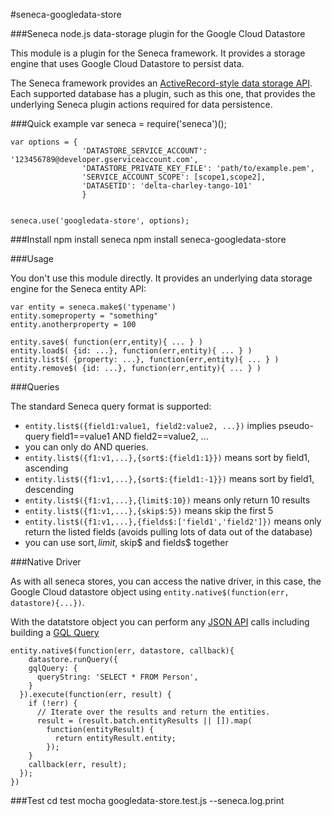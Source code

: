 #seneca-googledata-store

###Seneca node.js data-storage plugin for the Google Cloud Datastore

This module is a plugin for the Seneca framework. It provides a storage engine that uses Google Cloud Datastore to persist data.

The Seneca framework provides an [ActiveRecord-style data storage API](http://senecajs.org/data-entities.html). Each supported database has a plugin, such as this one, that provides the underlying Seneca plugin actions required for data persistence.


###Quick example
	var seneca    = require('seneca')();

	var options = {
				    'DATASTORE_SERVICE_ACCOUNT': '123456789@developer.gserviceaccount.com',
				    'DATASTORE_PRIVATE_KEY_FILE': 'path/to/example.pem',
				    'SERVICE_ACCOUNT_SCOPE': [scope1,scope2],
				    'DATASETID': 'delta-charley-tango-101'
				    }


	seneca.use('googledata-store', options);

###Install
	npm install seneca
	npm install seneca-googledata-store


###Usage

You don't use this module directly. It provides an underlying data storage engine for the Seneca entity API:


	var entity = seneca.make$('typename')
	entity.someproperty = "something"
	entity.anotherproperty = 100

	entity.save$( function(err,entity){ ... } )
	entity.load$( {id: ...}, function(err,entity){ ... } )
	entity.list$( {property: ...}, function(err,entity){ ... } )
	entity.remove$( {id: ...}, function(err,entity){ ... } )


###Queries

The standard Seneca query format is supported:

- `entity.list$({field1:value1, field2:value2, ...})` implies pseudo-query field1==value1 AND field2==value2, ...
- you can only do AND queries. 
- `entity.list$({f1:v1,...},{sort$:{field1:1}})` means sort by field1, ascending
- `entity.list$({f1:v1,...},{sort$:{field1:-1}})` means sort by field1, descending
- `entity.list$({f1:v1,...},{limit$:10})` means only return 10 results
- `entity.list$({f1:v1,...},{skip$:5})` means skip the first 5
- `entity.list$({f1:v1,...},{fields$:['field1','field2']})` means only return the listed fields (avoids pulling lots of data out of the database)
- you can use sort$, limit$, skip$ and fields$ together


###Native Driver

As with all seneca stores, you can access the native driver, in this case, the Google Cloud datastore object using `entity.native$(function(err, datastore){...})`.

With the datatstore object you can perform any [JSON API](https://developers.google.com/datastore/docs/apis/v1beta2/) calls including building a [GQL Query](https://developers.google.com/datastore/docs/concepts/gql)

	entity.native$(function(err, datastore, callback){
		datastore.runQuery({
	    gqlQuery: {
	      queryString: 'SELECT * FROM Person',
	    }
	  }).execute(function(err, result) {
	    if (!err) {
	      // Iterate over the results and return the entities.
	      result = (result.batch.entityResults || []).map(
	        function(entityResult) {
	          return entityResult.entity;
	        });
	    }
	    callback(err, result);
	  });
	})


###Test
cd test
mocha googledata-store.test.js --seneca.log.print